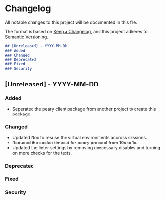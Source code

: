 # Changelog

All notable changes to this project will be documented in this file.

The format is based on [Keep a Changelog](https://keepachangelog.com/en/1.0.0/),
and this project adheres to [Semantic Versioning](https://semver.org/spec/v2.0.0.html).

```markdown
## [Unreleased] - YYYY-MM-DD
### Added
### Changed
### Deprecated
### Fixed
### Security
```

## [Unreleased] - YYYY-MM-DD
### Added
- Seperated the peary client package from another project to create this package.
### Changed
- Updated Nox to resuse the virtual environments accross sessions.
- Reduced the socket timeout for peary protocol from 10s to 1s.
- Updated the linter settings by removing unecessary disables and turning on more checks
  for the tests.
### Deprecated
### Fixed
### Security
